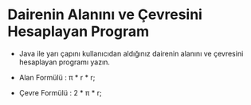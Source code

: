 # Dairenin Alanını ve Çevresini Hesaplayan Program


* Java ile yarı çapını kullanıcıdan aldığınız dairenin alanını ve çevresini hesaplayan programı yazın.



* Alan Formülü : π * r * r;



- Çevre Formülü : 2 * π * r;

